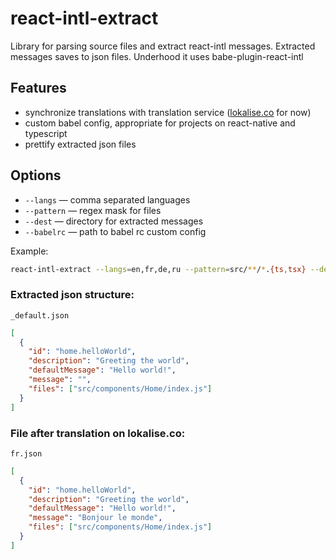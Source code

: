 # react-intl-extract
Library for parsing source files and extract react-intl messages. Extracted messages saves to json files. Underhood it uses babe-plugin-react-intl

## Features
* synchronize translations with translation service ([lokalise.co](https://lokalise.co/) for now)
* custom babel config, appropriate for projects on react-native and typescript
* prettify extracted json files

## Options
* `--langs` — comma separated languages
* `--pattern` — regex mask for files
* `--dest` — directory for extracted messages
* `--babelrc` — path to babel rc custom config

Example:
```sh
react-intl-extract --langs=en,fr,de,ru --pattern=src/**/*.{ts,tsx} --dest=src/messages --babelrc=.babelrcts
```

### Extracted json structure:
`_default.json`
```json
[
  {
    "id": "home.helloWorld",
    "description": "Greeting the world",
    "defaultMessage": "Hello world!",
    "message": "",
    "files": ["src/components/Home/index.js"]
  }
]
```

### File after translation on lokalise.co:
`fr.json`
```json
[
  {
    "id": "home.helloWorld",
    "description": "Greeting the world",
    "defaultMessage": "Hello world!",
    "message": "Bonjour le monde",
    "files": ["src/components/Home/index.js"]
  }
]
```
